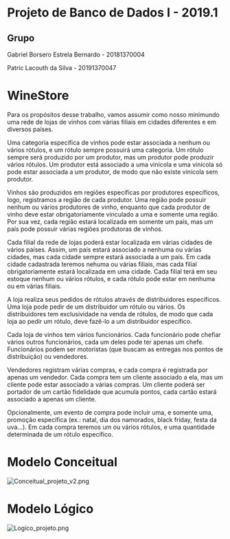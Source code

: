 # Projeto de Banco de Dados I - 2019.1

## Grupo
  
  Gabriel Borsero Estrela Bernardo - 20181370004
  
  Patric Lacouth da Silva - 20191370047

# WineStore

Para os propósitos desse trabalho, vamos assumir como nosso minimundo uma rede de lojas de vinhos com várias filiais em cidades diferentes e em diversos países.

Uma categoria específica de vinhos pode estar associada a nenhum ou vários rótulos, e um rótulo sempre possuirá uma categoria. Um rótulo sempre será produzido por um produtor, mas um produtor pode produzir vários rótulos. Um produtor está associado a uma vinícola e uma vinícola só pode estar associada a um produtor, de modo que não existe vinícola sem produtor. 

Vinhos são produzidos em regiões específicas por produtores específicos, logo, registramos a região de cada produtor. Uma região pode possuir nenhum ou vários produtores de vinho, enquanto que cada produtor de vinho deve estar obrigatoriamente vinculado a uma e somente uma região. Por sua vez, cada região estará localizada em somente um país, mas um país pode possuir várias regiões produtoras de vinhos.

Cada filial da rede de lojas poderá estar localizada em várias cidades de vários países. Assim, um país estará associado a nenhuma ou várias cidades, mas cada cidade sempre estará associada a um país. Em cada cidade cadastrada teremos nehuma ou várias filiais, mas cada filial obrigatoriamente estará localizada em uma cidade. Cada filial terá em seu estoque nenhum ou vários rótulos, e cada rótulo pode estar em nenhuma ou em várias filiais.

A loja realiza seus pedidos de rótulos através de distribuidores específicos. Uma loja pode pedir de um distribuidor um rótulo ou vários. Os distribuidores tem exclusividade na venda de rótulos, de modo que cada loja ao pedir um rótulo, deve fazê-lo a um distribuidor específico.

Cada loja de vinhos tem vários funcionários. Cada funcionário pode chefiar vários outros funcionários, cada um deles pode ter apenas um chefe. Funcionários podem ser motoristas (que buscam as entregas nos pontos de distribuição) ou vendedores.

Vendedores registram várias compras, e cada compra é registrada por apenas um vendedor. Cada compra tem um cliente associado a ela, mas um cliente pode estar associado a várias compras. Um cliente poderá ser portador de um cartão fidelidade que acumula pontos, cada cartão estará associado a apenas um cliente. 

Opcionalmente, um evento de compra pode incluir uma, e somente uma, promoção específica (ex.: natal, dia dos namorados, black friday, festa da uva...). Em cada compra teremos um ou vários rótulos, e uma quantidade determinada de um rótulo específico.

# Modelo Conceitual

![Conceitual_projeto_v2.png](Conceitual_projeto_v2.png)

# Modelo Lógico

![Logico_projeto.png](Logico_projeto.png)

